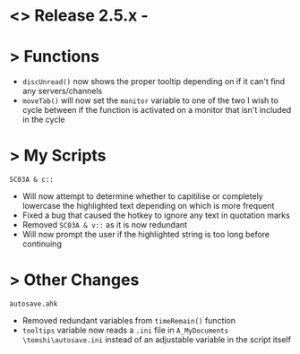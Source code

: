 # <> Release 2.5.x - 

# > Functions
- `discUnread()` now shows the proper tooltip depending on if it can't find any servers/channels
- `moveTab()` will now set the `monitor` variable to one of the two I wish to cycle between if the function is activated on a monitor that isn't included in the cycle

# > My Scripts
`SC03A & c::`
- Will now attempt to determine whether to capitilise or completely lowercase the highlighted text depending on which is more frequent
- Fixed a bug that caused the hotkey to ignore any text in quotation marks
- Removed `SC03A & v::` as it is now redundant
- Will now prompt the user if the highlighted string is too long before continuing

# > Other Changes

`autosave.ahk`
- Removed redundant variables from `timeRemain()` function
- `tooltips` variable now reads a `.ini` file in `A_MyDocuments \tomshi\autosave.ini` instead of an adjustable variable in the script itself